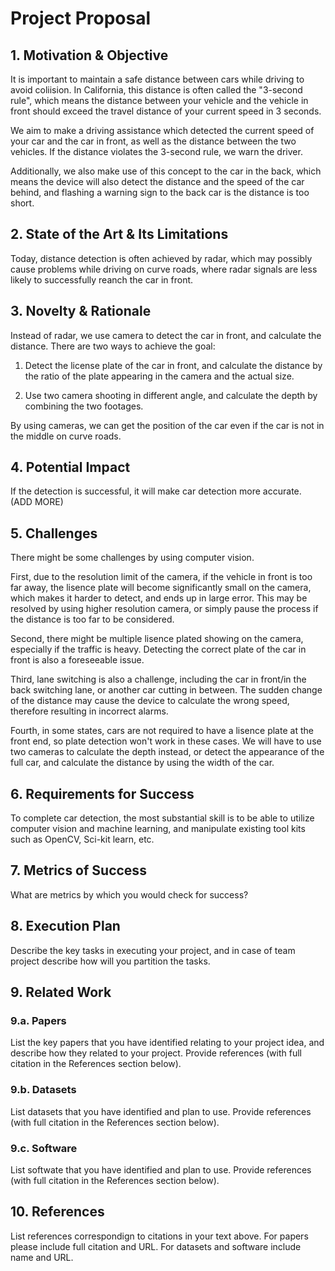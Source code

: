 # Project Proposal
## 1. Motivation & Objective

It is important to maintain a safe distance between cars while driving to avoid coliision. In California, this distance is often called the "3-second rule", which means the distance between your vehicle and the vehicle in front should exceed the travel distance of your current speed in 3 seconds.

We aim to make a driving assistance which detected the current speed of your car and the car in front, as well as the distance between the two vehicles. If the distance violates the 3-second rule, we warn the driver.

Additionally, we also make use of this concept to the car in the back, which means the device will also detect the distance and the speed of the car behind, and flashing a warning sign to the back car is the distance is too short.

## 2. State of the Art & Its Limitations

Today, distance detection is often achieved by radar, which may possibly cause problems while driving on curve roads, where radar signals are less likely to successfully reanch the car in front.

## 3. Novelty & Rationale

Instead of radar, we use camera to detect the car in front, and calculate the distance. There are two ways to achieve the goal:

1. Detect the license plate of the car in front, and calculate the distance by the ratio of the plate appearing in the camera and the actual size.

2. Use two camera shooting in different angle, and calculate the depth by combining the two footages.

By using cameras, we can get the position of the car even if the car is not in the middle on curve roads.

## 4. Potential Impact

If the detection is successful, it will make car detection more accurate. (ADD MORE)

## 5. Challenges

There might be some challenges by using computer vision.

First, due to the resolution limit of the camera, if the vehicle in front is too far away, the lisence plate will become significantly small on the camera, which makes it harder to detect, and ends up in large error. This may be resolved by using higher resolution camera, or simply pause the process if the distance is too far to be considered.

Second, there might be multiple lisence plated showing on the camera, especially if the traffic is heavy. Detecting the correct plate of the car in front is also a foreseeable issue.

Third, lane switching is also a challenge, including the car in front/in the back switching lane, or another car cutting in between. The sudden change of the distance may cause the device to calculate the wrong speed, therefore resulting in incorrect alarms.

Fourth, in some states, cars are not required to have a lisence plate at the front end, so plate detection won't work in these cases. We will have to use two cameras to calculate the depth instead, or detect the appearance of the full car, and calculate the distance by using the width of the car.

## 6. Requirements for Success

To complete car detection, the most substantial skill is to be able to utilize computer vision and machine learning, and manipulate existing tool kits such as OpenCV, Sci-kit learn, etc.

## 7. Metrics of Success
What are metrics by which you would check for success?

## 8. Execution Plan
Describe the key tasks in executing your project, and in case of team project describe how will you partition the tasks.

## 9. Related Work
### 9.a. Papers
List the key papers that you have identified relating to your project idea, and describe how they related to your project. Provide references (with full citation in the References section below).

### 9.b. Datasets
List datasets that you have identified and plan to use. Provide references (with full citation in the References section below).

### 9.c. Software
List softwate that you have identified and plan to use. Provide references (with full citation in the References section below).

## 10. References
List references correspondign to citations in your text above. For papers please include full citation and URL. For datasets and software include name and URL.
